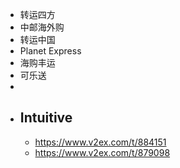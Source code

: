- 转运四方
- 中邮海外购
- 转运中国
- Planet Express
- 海购丰运
- 可乐送
-
- ## Intuitive
	- https://www.v2ex.com/t/884151
	- https://www.v2ex.com/t/879098